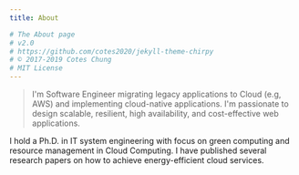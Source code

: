 ```yaml
---
title: About

# The About page
# v2.0
# https://github.com/cotes2020/jekyll-theme-chirpy
# © 2017-2019 Cotes Chung
# MIT License
---
```


> I'm Software Engineer migrating legacy applications to Cloud (e.g, AWS) and implementing cloud-native applications. I'm passionate to design scalable, resilient, high availability, and cost-effective web applications.

I hold a Ph.D. in IT system engineering with focus on green computing and resource management in Cloud Computing. I have published several research papers on how to achieve energy-efficient cloud services.
